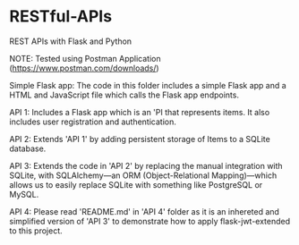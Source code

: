 # RESTful-APIs
REST APIs with Flask and Python

NOTE: Tested using Postman Application (https://www.postman.com/downloads/)

Simple Flask app:
The code in this folder includes a simple Flask app and a HTML and JavaScript file which calls the Flask app endpoints.

API 1: 
Includes a Flask app which is an 'PI that represents items. It also includes user registration and authentication.

API 2: 
Extends 'API 1' by adding persistent storage of Items to a SQLite database.

API 3: 
Extends the code in 'API 2' by replacing the manual integration with SQLite, with SQLAlchemy—an ORM (Object-Relational Mapping)—which allows us to easily replace SQLite with something like PostgreSQL or MySQL.

API 4:
Please read 'README.md' in 'API 4' folder as it is an inhereted and simplified version of 'API 3' to demonstrate how to apply flask-jwt-extended to this project. 

